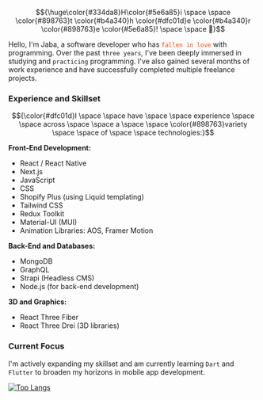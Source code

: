 
$${\huge\color{#334da8}H\color{#5e6a85}i \space \space \color{#898763}t \color{#b4a340}h \color{#dfc01d}e \color{#b4a340}r \color{#898763}e \color{#5e6a85}! \space \space  👋}$$


Hello, I'm Jaba, a software developer who has <code style="color:orangered">fallen in love</code> with programming. Over the past <code>three years</code>, I've been deeply immersed in studying and <code>practicing</code> programming. I've also gained several months of work experience and have successfully completed multiple freelance projects.

### Experience and Skillset


$${\color{#dfc01d}I \space \space have \space \space experience \space \space across \space \space a \space \space \color{#898763}variety \space \space of \space \space technologies:}$$

**Front-End Development:**

- React / React Native
- Next.js
- JavaScript
- CSS
- Shopify Plus (using Liquid templating)
- Tailwind CSS
- Redux Toolkit
- Material-UI (MUI)
- Animation Libraries: AOS, Framer Motion

**Back-End and Databases:**

- MongoDB
- GraphQL
- Strapi (Headless CMS)
- Node.js (for back-end development)

**3D and Graphics:**

- React Three Fiber
- React Three Drei (3D libraries)

### Current Focus

I'm actively expanding my skillset and am currently learning <code>Dart</code> and <code>Flutter</code> to broaden my horizons in mobile app development.



<!--[![GitHub Streak](http://github-readme-streak-stats.herokuapp.com?user=jabaere&theme=gruvbox)](https://git.io/streak-stats)-->

[![Top Langs](https://github-readme-stats.vercel.app/api/top-langs/?username=jabaere&theme=gruvbox)](https://github.com/jabaere/github-readme-stats)
